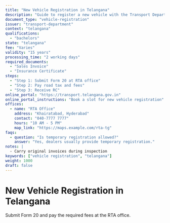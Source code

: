 ```yaml
---
title: "New Vehicle Registration in Telangana"
description: "Guide to register a new vehicle with the Transport Department"
document_type: "vehicle-registration"
issuer: "transport-department"
context: "telangana"
qualifications:
  - "bachelors"
state: "telangana"
fee: "Varies"
validity: "15 years"
processing_time: "2 working days"
required_documents:
  - "Sales Invoice"
  - "Insurance Certificate"
steps:
  - "Step 1: Submit Form 20 at RTA office"
  - "Step 2: Pay road tax and fees"
  - "Step 3: Receive RC"
online_portal: "https://transport.telangana.gov.in"
online_portal_instructions: "Book a slot for new vehicle registration"
offices:
  - name: "RTA Office"
    address: "Khairatabad, Hyderabad"
    contact: "040-7777 7777"
    hours: "10 AM - 5 PM"
    map_link: "https://maps.example.com/rta-tg"
faqs:
  - question: "Is temporary registration allowed?"
    answer: "Yes, dealers usually provide temporary registration."
notes: |
  - Carry original invoices during inspection
keywords: ["vehicle registration", "telangana"]
weight: 1000
draft: false
---
```


# New Vehicle Registration in Telangana

Submit Form 20 and pay the required fees at the RTA office.
